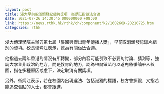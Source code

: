 ```yaml
---
layout: post
title: 浸大早前取消頒發紀錄片獎項　衞炳江指做法合適
date: 2021-07-26 14:30:45.000000000 +08:00
link: https://news.rthk.hk/rthk/ch/component/k2/1602609-20210726.htm
categories: rthk
---
```


浸大傳理學院主辦的第七屆「張國興傑出青年傳播人獎」，早前取消頒發紀錄片組別的獎項。校長衞炳江表示，認為有關做法合適。

他指過去兩年香港的情況有所轉變，部分內容可能引致不必要的討論、猜測等，強調大學並非政治的地方，而是教育的地方，認為相關做法可以避免將爭論帶入校園，指在多種原因考慮下，決定取消有關獎項。

另外，衞炳江表示，若在校園內出現違法、包括港獨的標語，校方會撕毀，又指若能追查張貼的人士，都會跟進。
